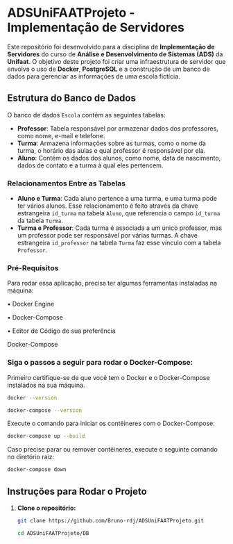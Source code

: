 # ADSUniFAATProjeto - Implementação de Servidores

Este repositório foi desenvolvido para a disciplina de **Implementação de Servidores** do curso de **Análise e Desenvolvimento de Sistemas (ADS)** da **Unifaat**. O objetivo deste projeto foi criar uma infraestrutura de servidor que envolva o uso de **Docker**, **PostgreSQL** e a construção de um banco de dados para gerenciar as informações de uma escola fictícia.

## Estrutura do Banco de Dados

O banco de dados `Escola` contém as seguintes tabelas:

- **Professor**: Tabela responsável por armazenar dados dos professores, como nome, e-mail e telefone.
- **Turma**: Armazena informações sobre as turmas, como o nome da turma, o horário das aulas e qual professor é responsável por ela.
- **Aluno**: Contém os dados dos alunos, como nome, data de nascimento, dados de contato e a turma à qual eles pertencem.

### Relacionamentos Entre as Tabelas

- **Aluno e Turma**: Cada aluno pertence a uma turma, e uma turma pode ter vários alunos. Esse relacionamento é feito através da chave estrangeira `id_turma` na tabela `Aluno`, que referencia o campo `id_turma` da tabela `Turma`.
- **Turma e Professor**: Cada turma é associada a um único professor, mas um professor pode ser responsável por várias turmas. A chave estrangeira `id_professor` na tabela `Turma` faz esse vínculo com a tabela `Professor`.

### Pré-Requisitos
Para rodar essa aplicação, precisa ter algumas ferramentas instaladas na máquina:

• Docker Engine

• Docker-Compose

• Editor de Código de sua preferência

Docker-Compose


### Siga o passos a seguir para rodar o Docker-Compose:

Primeiro certifique-se de que você tem o Docker e o Docker-Compose instalados na sua máquina.
   ```bash
   docker --version

   docker-compose --version
   ```

   Execute o comando para iniciar os contêineres com o Docker-Compose:
   ```bash
   docker-compose up --build
   ```

Caso precise parar ou remover contêineres, execute o seguinte comando no diretório raiz:
   ```bash
docker-compose down
   ```

## Instruções para Rodar o Projeto

1. **Clone o repositório:**
   ```bash
   git clone https://github.com/Bruno-rdj/ADSUniFAATProjeto.git

   cd ADSUniFAATProjeto/DB
      ```

